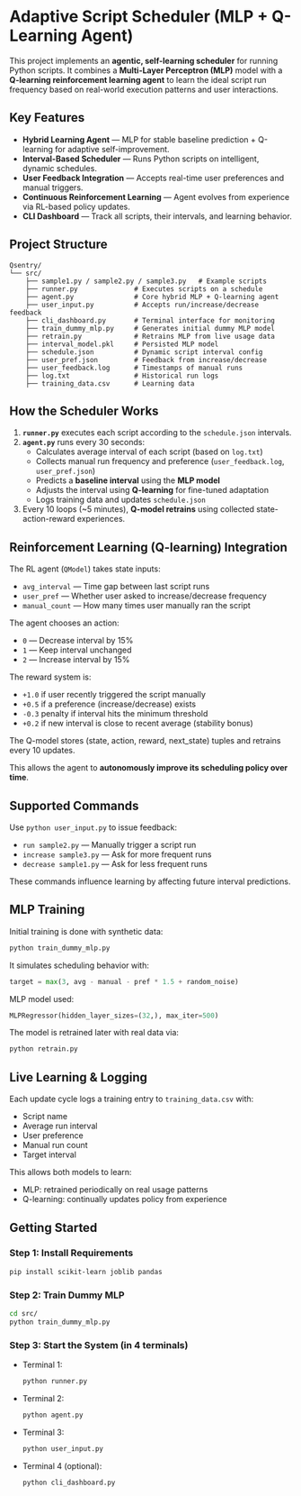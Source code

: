 
# Adaptive Script Scheduler (MLP + Q-Learning Agent)

This project implements an **agentic, self-learning scheduler** for running Python scripts. It combines a **Multi-Layer Perceptron (MLP)** model with a **Q-learning reinforcement learning agent** to learn the ideal script run frequency based on real-world execution patterns and user interactions.

## Key Features

- **Hybrid Learning Agent** — MLP for stable baseline prediction + Q-learning for adaptive self-improvement.
- **Interval-Based Scheduler** — Runs Python scripts on intelligent, dynamic schedules.
- **User Feedback Integration** — Accepts real-time user preferences and manual triggers.
- **Continuous Reinforcement Learning** — Agent evolves from experience via RL-based policy updates.
- **CLI Dashboard** — Track all scripts, their intervals, and learning behavior.

## Project Structure

```
Qsentry/
└── src/
    ├── sample1.py / sample2.py / sample3.py   # Example scripts
    ├── runner.py              # Executes scripts on a schedule
    ├── agent.py               # Core hybrid MLP + Q-learning agent
    ├── user_input.py          # Accepts run/increase/decrease feedback
    ├── cli_dashboard.py       # Terminal interface for monitoring
    ├── train_dummy_mlp.py     # Generates initial dummy MLP model
    ├── retrain.py             # Retrains MLP from live usage data
    ├── interval_model.pkl     # Persisted MLP model
    ├── schedule.json          # Dynamic script interval config
    ├── user_pref.json         # Feedback from increase/decrease
    ├── user_feedback.log      # Timestamps of manual runs
    ├── log.txt                # Historical run logs
    ├── training_data.csv      # Learning data
```

## How the Scheduler Works

1. **`runner.py`** executes each script according to the `schedule.json` intervals.
2. **`agent.py`** runs every 30 seconds:
   - Calculates average interval of each script (based on `log.txt`)
   - Collects manual run frequency and preference (`user_feedback.log`, `user_pref.json`)
   - Predicts a **baseline interval** using the **MLP model**
   - Adjusts the interval using **Q-learning** for fine-tuned adaptation
   - Logs training data and updates `schedule.json`
3. Every 10 loops (~5 minutes), **Q-model retrains** using collected state-action-reward experiences.

## Reinforcement Learning (Q-learning) Integration

The RL agent (`QModel`) takes state inputs:

- `avg_interval` — Time gap between last script runs
- `user_pref` — Whether user asked to increase/decrease frequency
- `manual_count` — How many times user manually ran the script

The agent chooses an action:

- `0` — Decrease interval by 15%
- `1` — Keep interval unchanged
- `2` — Increase interval by 15%

The reward system is:

- `+1.0` if user recently triggered the script manually
- `+0.5` if a preference (increase/decrease) exists
- `-0.3` penalty if interval hits the minimum threshold
- `+0.2` if new interval is close to recent average (stability bonus)

The Q-model stores (state, action, reward, next_state) tuples and retrains every 10 updates.

This allows the agent to **autonomously improve its scheduling policy over time**.

## Supported Commands

Use `python user_input.py` to issue feedback:

- `run sample2.py` — Manually trigger a script run
- `increase sample3.py` — Ask for more frequent runs
- `decrease sample1.py` — Ask for less frequent runs

These commands influence learning by affecting future interval predictions.

## MLP Training

Initial training is done with synthetic data:

```bash
python train_dummy_mlp.py
```

It simulates scheduling behavior with:

```python
target = max(3, avg - manual - pref * 1.5 + random_noise)
```

MLP model used:
```python
MLPRegressor(hidden_layer_sizes=(32,), max_iter=500)
```

The model is retrained later with real data via:
```bash
python retrain.py
```

## Live Learning & Logging

Each update cycle logs a training entry to `training_data.csv` with:

- Script name
- Average run interval
- User preference
- Manual run count
- Target interval

This allows both models to learn:

- MLP: retrained periodically on real usage patterns
- Q-learning: continually updates policy from experience

## Getting Started

### Step 1: Install Requirements
```bash
pip install scikit-learn joblib pandas
```

### Step 2: Train Dummy MLP
```bash
cd src/
python train_dummy_mlp.py
```

### Step 3: Start the System (in 4 terminals)

- Terminal 1:
  ```bash
  python runner.py
  ```

- Terminal 2:
  ```bash
  python agent.py
  ```

- Terminal 3:
  ```bash
  python user_input.py
  ```

- Terminal 4 (optional):
  ```bash
  python cli_dashboard.py
  ```

